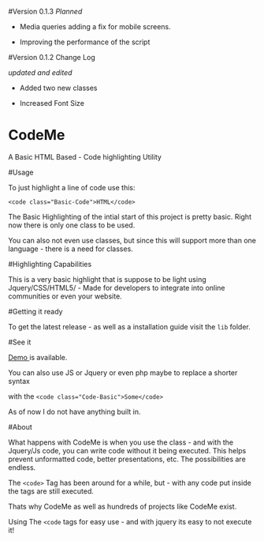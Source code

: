 #Version 0.1.3 *Planned*

 - Media queries adding a fix for mobile screens.
 
 - Improving the performance of the script
 

#Version 0.1.2 Change Log

*updated and edited*

 - Added two new classes 
 
 - Increased Font Size
 

# CodeMe
A Basic HTML Based -  Code highlighting Utility 


#Usage

To just highlight a line of code use this:

`<code class="Basic-Code">HTML</code>`


The Basic Highlighting of the intial start of this project is pretty basic. Right now there is only one class to be used. 

You can also not even use classes, but since this will support more than one language - there is a need for classes. 


#Highlighting Capabilities

This is a very basic highlight that is suppose to be light using Jquery/CSS/HTML5/ - Made for developers to integrate into online communities or even your website.

#Getting it ready

To get the latest release - as well as a installation guide visit the `lib` folder.  


#See it

<a href="https://jdc20181.github.io/CodeMe/"> Demo </a> is available. 

You can also use JS or Jquery or even php maybe to replace a shorter syntax 

with the `<code class="Code-Basic">Some</code>`

As of now I do not have anything built in. 

#About

What happens with CodeMe is when you use the class - and with the Jquery/Js code, you can write code without it being executed. This helps prevent unformatted code, better presentations, etc. The possibilities are endless.

The `<code>` Tag has been around for a while, but  -  with any code put inside the tags are still executed. 

Thats why CodeMe as well as hundreds of projects like CodeMe exist. 

Using  The `<code` tags for easy use - and with jquery its easy to not execute it!

